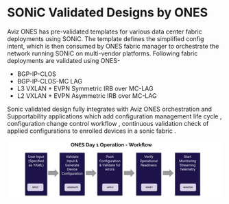 # SONiC Validated Designs by ONES 

Aviz ONES has pre-validated templates for various data center fabric deployments using SONiC. The template defines the simplified config intent, which is then consumed by ONES fabric manager to orchestrate the network running SONiC on multi-vendor platforms. Following fabric deployments are validated using ONES-


- BGP-IP-CLOS
- BGP-IP-CLOS-MC LAG 
- L3 VXLAN + EVPN Symmetric IRB over MC-LAG
- L2 VXLAN + EVPN Asymmetric IRB over MC-LAG


Sonic validated design fully integrates with Aviz ONES orchestration and Supportability applications which add configuration management life cycle , configuration change control workflow , continuous validation check of applied configurations to enrolled devices in a sonic fabric .

![configuration](../img/day1_ones.png)

